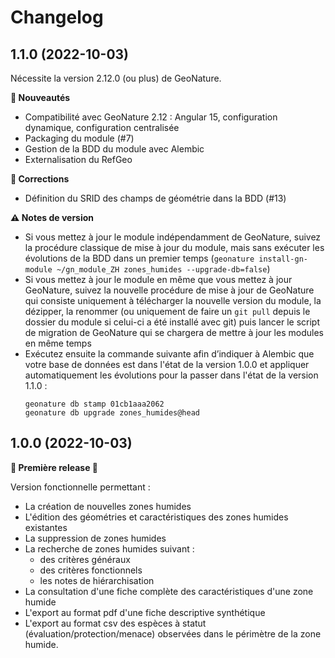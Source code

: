 # Changelog

## 1.1.0 (2022-10-03)

Nécessite la version 2.12.0 (ou plus) de GeoNature.

**🚀 Nouveautés**

- Compatibilité avec GeoNature 2.12 : Angular 15, configuration dynamique, configuration centralisée
- Packaging du module (#7)
- Gestion de la BDD du module avec Alembic
- Externalisation du RefGeo

**🐛 Corrections**

- Définition du SRID des champs de géométrie dans la BDD (#13)

**⚠️ Notes de version**

- Si vous mettez à jour le module indépendamment de GeoNature, suivez la procédure classique de mise à jour du module, mais sans exécuter les évolutions de la BDD dans un premier temps (`geonature install-gn-module ~/gn_module_ZH zones_humides --upgrade-db=false`)
- Si vous mettez à jour le module en même que vous mettez à jour GeoNature, suivez la nouvelle procédure de mise à jour de GeoNature qui consiste uniquement à télécharger la nouvelle version du module, la dézipper, la renommer (ou uniquement de faire un `git pull` depuis le dossier du module si celui-ci a été installé avec git) puis lancer le script de migration de GeoNature qui se chargera de mettre à jour les modules en même temps
- Exécutez ensuite la commande suivante afin d’indiquer à Alembic que votre base de données est dans l'état de la version 1.0.0 et appliquer automatiquement les évolutions pour la passer dans l'état de la version 1.1.0 :
  ```
  geonature db stamp 01cb1aaa2062
  geonature db upgrade zones_humides@head
  ```

## 1.0.0 (2022-10-03)

**🚀 Première release 🚀**

Version fonctionnelle permettant :
- La création de nouvelles zones humides
- L'édition des géométries et caractéristiques des zones humides existantes
- La suppression de zones humides
- La recherche de zones humides suivant :
  - des critères généraux
  - des critères fonctionnels
  - les notes de hiérarchisation
- La consultation d'une fiche complète des caractéristiques d'une zone humide
- L'export au format pdf d'une fiche descriptive synthétique
- L'export au format csv des espèces à statut (évaluation/protection/menace) 
  observées dans le périmètre de la zone humide.
